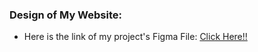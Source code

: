 ### Design of My Website: 

* Here is the link of my project's Figma File: [Click Here!!](https://www.figma.com/file/5SLtzC9WO6JC2iWWD1v1lT/TrackIt?type=design&node-id=0-1&mode=design&t=yCITb40rE3ecrpP4-0) 